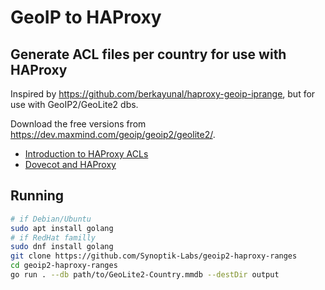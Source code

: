 # GeoIP to HAProxy

## Generate ACL files per country for use with HAProxy

Inspired by https://github.com/berkayunal/haproxy-geoip-iprange, but for use with GeoIP2/GeoLite2 dbs.

Download the free versions from https://dev.maxmind.com/geoip/geoip2/geolite2/.

* [Introduction to HAProxy ACLs](https://www.haproxy.com/blog/introduction-to-haproxy-acls/)
* [Dovecot and HAProxy](https://wiki.dovecot.org/HAProxy)

## Running

```sh
# if Debian/Ubuntu
sudo apt install golang
# if RedHat familly
sudo dnf install golang
git clone https://github.com/Synoptik-Labs/geoip2-haproxy-ranges
cd geoip2-haproxy-ranges
go run . --db path/to/GeoLite2-Country.mmdb --destDir output
```
